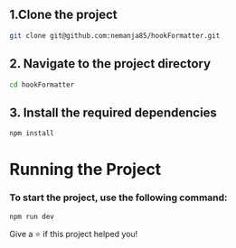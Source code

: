 
## 1.Clone the project

```sh
git clone git@github.com:nemanja85/hookFormatter.git
```
## 2. Navigate to the project directory

```sh
cd hookFormatter
```

## 3. Install the required dependencies

```sh
npm install
```

# Running the Project
### To start the project, use the following command:

```sh
npm run dev
```

Give a ⭐️ if this project helped you!
